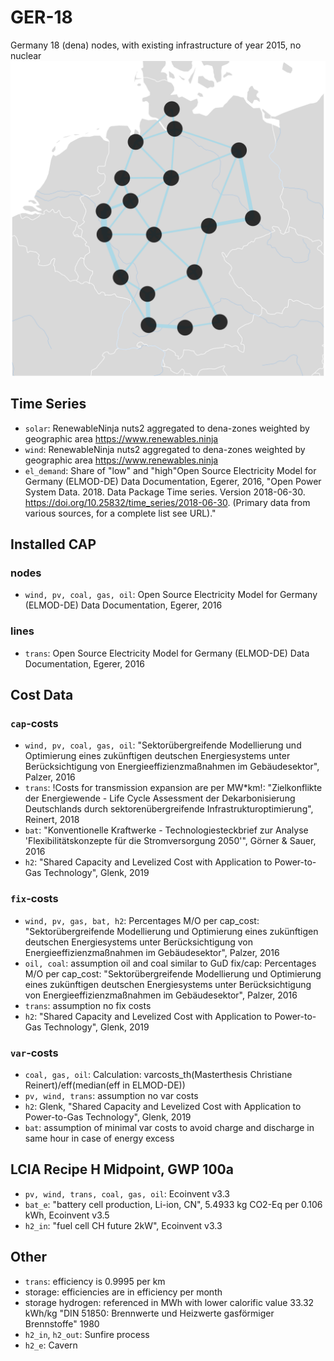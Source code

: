 # GER-18
Germany 18 (dena) nodes, with existing infrastructure of year 2015, no nuclear
![Plot](assets/GER_18.svg)
## Time Series
- `solar`: RenewableNinja nuts2 aggregated to dena-zones weighted by geographic area https://www.renewables.ninja
- `wind`: RenewableNinja nuts2 aggregated to dena-zones weighted by geographic area https://www.renewables.ninja
- `el_demand`: Share of "low" and "high"Open Source Electricity Model for Germany (ELMOD-DE) Data Documentation, Egerer, 2016, "Open Power System Data. 2018. Data Package Time series. Version 2018-06-30. https://doi.org/10.25832/time_series/2018-06-30. (Primary data from various sources, for a complete list see URL)."

## Installed CAP
### nodes
- `wind, pv, coal, gas, oil`: Open Source Electricity Model for Germany (ELMOD-DE) Data Documentation, Egerer, 2016
### lines
- `trans`: Open Source Electricity Model for Germany (ELMOD-DE) Data Documentation, Egerer, 2016

## Cost Data
### `cap`-costs
- `wind, pv, coal, gas, oil`: "Sektorübergreifende Modellierung und Optimierung eines zukünftigen deutschen Energiesystems unter Berücksichtigung von Energieeffizienzmaßnahmen im Gebäudesektor", Palzer, 2016
- `trans`: !Costs for transmission expansion are per MW*km!: "Zielkonflikte der Energiewende - Life Cycle Assessment der Dekarbonisierung Deutschlands durch sektorenübergreifende Infrastrukturoptimierung", Reinert, 2018
- `bat`: "Konventionelle Kraftwerke - Technologiesteckbrief zur Analyse 'Flexibilitätskonzepte für die Stromversorgung 2050'", Görner & Sauer, 2016
- `h2`: "Shared Capacity and Levelized Cost with Application to Power-to-Gas Technology", Glenk, 2019
### `fix`-costs
- `wind, pv, gas, bat, h2`: Percentages M/O per cap_cost: "Sektorübergreifende Modellierung und Optimierung eines zukünftigen deutschen Energiesystems unter Berücksichtigung von Energieeffizienzmaßnahmen im Gebäudesektor", Palzer, 2016
- `oil, coal`: assumption oil and coal similar to GuD fix/cap: Percentages M/O per cap_cost: "Sektorübergreifende Modellierung und Optimierung eines zukünftigen deutschen Energiesystems unter Berücksichtigung von Energieeffizienzmaßnahmen im Gebäudesektor", Palzer, 2016
- `trans`: assumption no fix costs
- `h2`: "Shared Capacity and Levelized Cost with Application to Power-to-Gas Technology", Glenk, 2019
### `var`-costs
- `coal, gas, oil`: Calculation: varcosts_th(Masterthesis Christiane Reinert)/eff(median(eff in ELMOD-DE))
- `pv, wind, trans`: assumption no var costs
- `h2`: Glenk, "Shared Capacity and Levelized Cost with Application to Power-to-Gas Technology", Glenk, 2019
- `bat`: assumption of minimal var costs to avoid charge and discharge in same hour in case of energy excess

## LCIA Recipe H Midpoint, GWP 100a
- `pv, wind, trans, coal, gas, oil`: Ecoinvent v3.3
- `bat_e`: "battery cell production, Li-ion, CN", 5.4933 kg CO2-Eq per 0.106 kWh, Ecoinvent v3.5
- `h2_in`: "fuel cell CH future 2kW", Ecoinvent v3.3

## Other
- `trans`: efficiency is 0.9995 per km
- storage: efficiencies are in efficiency per month
- storage hydrogen: referenced in MWh with lower calorific value 33.32 kWh/kg "DIN 51850: Brennwerte und Heizwerte gasförmiger Brennstoffe" 1980
- `h2_in`, `h2_out`: Sunfire process
- `h2_e`: Cavern
